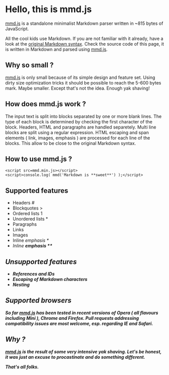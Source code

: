 # Hello, this is mmd.js

[mmd.js](mmd.js) is a standalone minimalist Markdown parser written in ~815 bytes of JavaScript.

All the cool kids use Markdown. If you are not familiar with it already, have a look at the [original Markdown syntax](http://daringfireball.net/projects/markdown/syntax). Check the source code of this page, it is written in Markdown and parsed using [mmd.js](mmd.js).

## Why so small ?

[mmd.js](mmd.js) is only small because of its simple design and feature set. Using dirty size optimization tricks it should be possible to reach the 5-600 bytes mark. Maybe smaller. Except that's not the idea. Enough yak shaving!

## How does **mmd.js** work ?

The input text is split into blocks separated by one or more blank lines. The type of each block is determined by checking the first character of the block. Headers, HTML and paragraphs are handled separetely. Multi line blocks are split using a regular expression. HTML escaping and span elements ( link, images, emphasis ) are processed for each line of the blocks. This allow to be close to the original Markdown syntax.

## How to use **mmd.js** ?

    <script src=mmd.min.js></script>
	<script>console.log( mmd('Markdown is **sweet**') );</script>

## Supported features

* Headers # 
* Blockquotes >
* Ordered lists 1
* Unordered lists *
* Paragraphs
* Links []()
* Images ![]()
* Inline <em> emphasis *
* Inline <strong> emphasis **

## Unsupported features

* References and IDs
* Escaping of Markdown characters
* Nesting

## Supported browsers

So far [mmd.js](mmd.js) has been tested in recent versions of Opera ( all flavours including Mini ), Chrome and Firefox. Pull requests addressing compatibility issues are most welcome, esp. regarding IE and Safari.

## Why ?

[mmd.js](mmd.js) is the result of some very intensive yak shaving. Let's be honest, it was just an excuse to procastinate and do something different.


That's all folks.

